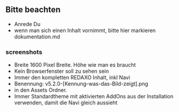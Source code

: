 
## Bitte beachten

* Anrede Du
* wenn man sich einen Inhalt vornimmt, bitte hier markieren dokumentation.md


### screenshots

* Breite 1600 Pixel Breite. Höhe wie man es braucht
* Kein Browserfenster soll zu sehen sein
* Immer den kompletten REDAXO Inhalt, inkl Navi
* Benennung: v5.2.0-[Kennung-was-das-Bild-zeigt].png 
* in den Assets Ordner. 
* Immer Standardtheme mit aktivierten AddOns aus der Installation verwenden, damit die Navi gleich aussieht
